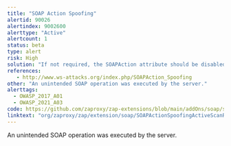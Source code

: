 ```yaml
---
title: "SOAP Action Spoofing"
alertid: 90026
alertindex: 9002600
alerttype: "Active"
alertcount: 1
status: beta
type: alert
risk: High
solution: "If not required, the SOAPAction attribute should be disabled. If needed, the operation within the SOAPAction and the SOAP body should always be compared before executing any operation. Any mismatch should be regarded as an attack."
references:
   - http://www.ws-attacks.org/index.php/SOAPAction_Spoofing
other: "An unintended SOAP operation was executed by the server."
alerttags: 
  - OWASP_2017_A01
  - OWASP_2021_A03
code: https://github.com/zaproxy/zap-extensions/blob/main/addOns/soap/src/main/java/org/zaproxy/zap/extension/soap/SOAPActionSpoofingActiveScanRule.java
linktext: "org/zaproxy/zap/extension/soap/SOAPActionSpoofingActiveScanRule.java"
---
```

An unintended SOAP operation was executed by the server.
